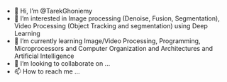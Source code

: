 - 👋 Hi, I’m @TarekGhoniemy
- 👀 I’m interested in Image processing (Denoise, Fusion, Segmentation), Video Processing (Object Tracking and segmentation) using Deep Learning
- 🌱 I’m currently learning Image/Video Processing, Programming, Microprocessors and Computer Organization and Architectures and Artificial Intelligence
- 💞️ I’m looking to collaborate on ...
- 📫 How to reach me ...

<!---
TarekGhoniemy/TarekGhoniemy is a ✨ special ✨ repository because its `README.md` (this file) appears on your GitHub profile.
You can click the Preview link to take a look at your changes.
--->
